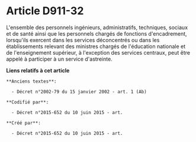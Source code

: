 # Article D911-32

L'ensemble des personnels ingénieurs, administratifs, techniques, sociaux et de santé ainsi que les personnels chargés de
fonctions d'encadrement, lorsqu'ils exercent dans les services déconcentrés ou dans les établissements relevant des ministres
chargés de l'éducation nationale et de l'enseignement supérieur, à l'exception des services centraux, peut être appelé à
participer à un service d'astreinte.

**Liens relatifs à cet article**

	**Anciens textes**:

	  - Décret n°2002-79 du 15 janvier 2002 - art. 1 (Ab)

	**Codifié par**:

	  - Décret n°2015-652 du 10 juin 2015 - art.

	**Créé par**:

	  - Décret n°2015-652 du 10 juin 2015 - art.
